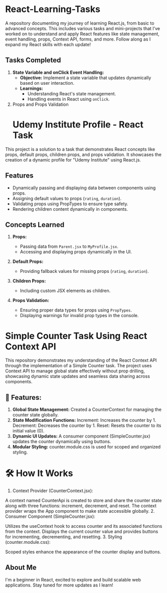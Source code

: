 # React-Learning-Tasks
A repository documenting my journey of learning React.js, from basic to advanced concepts. This includes various tasks and mini-projects that I’ve worked on to understand and apply React features like state management, event handling, props, Context API, forms, and more. Follow along as I expand my React skills with each update!
## Tasks Completed  
1. **State Variable and onClick Event Handling:**  
   - **Objective:** Implement a state variable that updates dynamically based on user interaction.  
   - **Learnings:**  
     - Understanding React's state management.  
     - Handling events in React using `onClick`.
2. Props and Props Validation
   # Udemy Institute Profile - React Task  

This project is a solution to a task that demonstrates React concepts like props, default props, children props, and props validation. It showcases the creation of a dynamic profile for "Udemy Institute" using React.js.  

## Features  
- Dynamically passing and displaying data between components using props.  
- Assigning default values to props (`rating`, `duration`).  
- Validating props using PropTypes to ensure type safety.  
- Rendering children content dynamically in components.  

## Concepts Learned  
1. **Props:**  
   - Passing data from `Parent.jsx` to `MyProfile.jsx`.  
   - Accessing and displaying props dynamically in the UI.  

2. **Default Props:**  
   - Providing fallback values for missing props (`rating`, `duration`).  

3. **Children Props:**  
   - Including custom JSX elements as children.  

4. **Props Validation:**  
   - Ensuring proper data types for props using `PropTypes`.  
   - Displaying warnings for invalid prop types in the console.

# Simple Counter Task Using React Context API
This repository demonstrates my understanding of the React Context API through the implementation of a Simple Counter task. The project uses Context API to manage global state effectively without prop drilling, showcasing dynamic state updates and seamless data sharing across components.

## 🚀 Features: 
1. **Global State Management:**
Created a CounterContext for managing the counter state globally.
2. **State Modification Functions:**
Increment: Increases the counter by 1.
Decrement: Decreases the counter by 1.
Reset: Resets the counter to its initial value (0).
3. **Dynamic UI Updates:**
A consumer component (SimpleCounter.jsx) updates the counter dynamically using buttons.
4. **Modular Styling:**
counter.module.css is used for scoped and organized styling.
# 🛠️ How It Works
1. Context Provider (CounterContext.jsx):

A context named CounterApi is created to store and share the counter state along with three functions: increment, decrement, and reset.
The context provider wraps the App component to make state accessible globally.
2. Consumer Component (SimpleCounter.jsx):

Utilizes the useContext hook to access counter and its associated functions from the context.
Displays the current counter value and provides buttons for incrementing, decrementing, and resetting.
3. Styling (counter.module.css):

Scoped styles enhance the appearance of the counter display and buttons.


## About Me  
I'm a beginner in React, excited to explore and build scalable web applications. Stay tuned for more updates as I learn!
